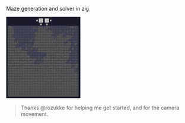 Maze generation and solver in zig

<img src="thumb.png" width="200px">

> Thanks @rozukke for helping me get started, and for the camera movement.